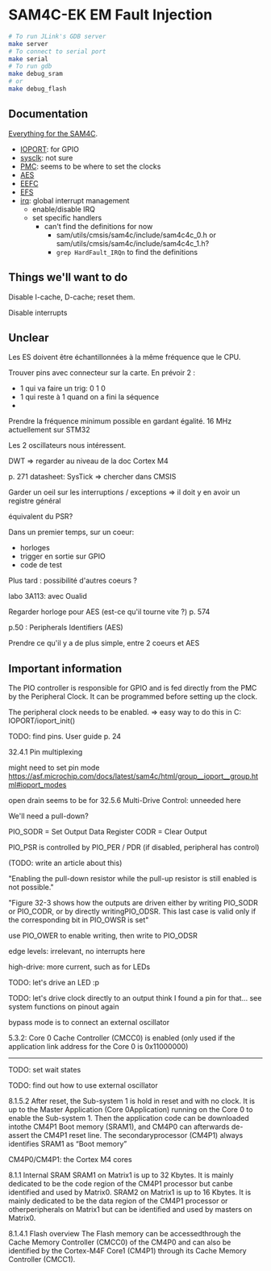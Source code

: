 # SAM4C-EK EM Fault Injection

```bash
# To run JLink's GDB server 
make server
# To connect to serial port
make serial
# To run gdb
make debug_sram
# or
make debug_flash
```


## Documentation

[Everything for the SAM4C](https://asf.microchip.com/docs/latest/sam4c/html/).

- [IOPORT](https://asf.microchip.com/docs/latest/sam4c/html/group__ioport__group.html): for GPIO
- [sysclk](https://asf.microchip.com/docs/latest/sam4c/html/group__sysclk__group.html): not sure
- [PMC](https://asf.microchip.com/docs/latest/sam4c/html/group__sam__drivers__pmc__group.html):
  seems to be where to set the clocks
- [AES](https://asf.microchip.com/docs/latest/sam4c/html/group__asfdoc__sam__drivers__aes__group.html)
- [EEFC](https://asf.microchip.com/docs/latest/sam4c/html/group__sam__drivers__efc__group.html)
- [EFS](https://asf.microchip.com/docs/latest/sam4c/html/group__sam__services__flash__efc__group.html)
- [irq](https://asf.microchip.com/docs/latest/sam4c/html/group__interrupt__group.html): global interrupt management
  - enable/disable IRQ
  - set specific handlers
    - can't find the definitions for now
      - sam/utils/cmsis/sam4c/include/sam4c4c_0.h or sam/utils/cmsis/sam4c/include/sam4c4c_1.h?
      - `grep HardFault_IRQn` to find the definitions


## Things we'll want to do

Disable I-cache, D-cache; reset them.

Disable interrupts


## Unclear



Les ES doivent être échantillonnées à la même fréquence que le CPU.

Trouver pins avec connecteur sur la carte.
En prévoir 2 :
- 1 qui va faire un trig: 0 1 0
- 1 qui reste à 1 quand on a fini la séquence
- 


Prendre la fréquence minimum possible en gardant égalité.
  16 MHz actuellement sur STM32

Les 2 oscillateurs nous intéressent.


DWT => regarder au niveau de la doc Cortex M4


p. 271 datasheet: SysTick
=> chercher dans CMSIS

Garder un oeil sur les interruptions / exceptions
  => il doit y en avoir un registre général

équivalent du PSR?


Dans un premier temps, sur un coeur:
- horloges
- trigger en sortie sur GPIO
- code de test


Plus tard : possibilité d'autres coeurs ?

labo 3A113: avec Oualid

Regarder horloge pour AES (est-ce qu'il tourne vite ?)
  p. 574

p.50 : Peripherals Identifiers (AES)





Prendre ce qu'il y a de plus simple, entre 2 coeurs et AES



## Important information

The PIO controller is responsible for GPIO and is fed directly from the PMC by
the Peripheral Clock.
It can be programmed before setting up the clock.

The peripheral clock needs to be enabled.
=> easy way to do this in C: IOPORT/ioport_init()

TODO: find pins.
  User guide p. 24


32.4.1 Pin multiplexing

might need to set pin mode
  https://asf.microchip.com/docs/latest/sam4c/html/group__ioport__group.html#ioport_modes


open drain seems to be for 32.5.6 Multi-Drive Control: unneeded here

We'll need a pull-down?

PIO_SODR = Set Output Data Register
CODR = Clear Output

PIO_PSR is controlled by PIO_PER / PDR (if disabled, peripheral has control)

(TODO: write an article about this)

"Enabling the pull-down resistor while the pull-up resistor is still enabled is
not possible."


"Figure 32-3 shows how the outputs are driven either by writing PIO_SODR or
PIO_CODR, or by directly writingPIO_ODSR. This last case is valid only if the
corresponding bit in PIO_OWSR is set"

use PIO_OWER to enable writing, then write to PIO_ODSR


edge levels: irrelevant, no interrupts here

high-drive: more current, such as for LEDs



TODO: let's drive an LED :p

TODO: let's drive clock directly to an output
  think I found a pin for that... see system functions on pinout again


bypass mode is to connect an external oscillator


5.3.2: Core 0 Cache Controller (CMCC0) is enabled (only used if the application link address for the Core 0 is 0x11000000)



---

TODO: set wait states

TODO: find out how to use external oscillator



8.1.5.2
  After reset, the Sub-system 1 is hold in reset and with no clock. It is up to
  the Master Application (Core 0Application) running on the Core 0 to enable the
  Sub-system 1. Then the application code can be downloaded intothe CM4P1 Boot
  memory (SRAM1), and CM4P0 can afterwards de-assert the CM4P1 reset line. The
  secondaryprocessor (CM4P1) always identifies SRAM1 as “Boot memory”


CM4P0/CM4P1: the Cortex M4 cores

8.1.1 Internal SRAM
  SRAM1 on Matrix1 is up to 32 Kbytes. It is mainly dedicated to be the code
  region of the CM4P1 processor but canbe identified and used by Matrix0. SRAM2 on
  Matrix1 is up to 16 Kbytes. It is mainly dedicated to be the data region of the
  CM4P1 processor or otherperipherals on Matrix1 but can be identified and used by
  masters on Matrix0.


8.1.4.1 Flash overview
  The Flash memory can be accessedthrough the Cache Memory Controller (CMCC0) of
  the CM4P0 and can also be identified by the Cortex-M4F Core1 (CM4P1) through its
  Cache Memory Controller (CMCC1).



